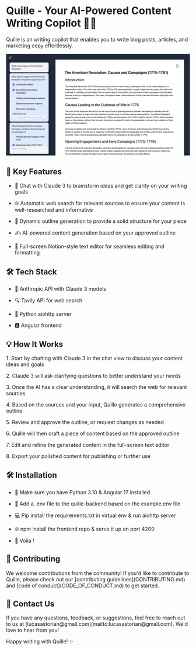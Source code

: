 <h1 class="text-4xl">Quille - Your AI-Powered Content Writing Copilot 🚀📝</h1>

<p></p><p>Quille is an writing copilot that enables you to write blog posts, articles, and marketing copy effortlessly.</p><p></p>
<img src="https://raw.githubusercontent.com/lucasastorian/quille/main/assets/quille.png" alt="Quille Frontend">

<h2 class="text-3xl">🌟 Key Features</h2><p></p><p></p><ul><li><p>💬 Chat with Claude 3 to brainstorm ideas and get clarity on your writing goals</p></li><li><p>🌐 Automatic web search for relevant sources to ensure your content is well-researched and informative</p></li><li><p>📝 Dynamic outline generation to provide a solid structure for your piece</p></li><li><p>✍️ AI-powered content generation based on your approved outline</p></li><li><p>📑 Full-screen Notion-style text editor for seamless editing and formatting</p></li></ul><p></p>

<h2 class="text-3xl">🛠️ Tech Stack</h2> <ul> <li> <p>🤖 Anthropic API with Claude 3 models</p> </li> <li> <p>🔍 Tavily API for web search</p> </li> <li> <p>🐍 Python aiohttp server</p> </li> <li> <p>🅰️ Angular frontend</p> </li> </ul>
<h2 class="text-3xl">💡 How It Works</h2><p></p><p>1. Start by chatting with Claude 3 in the chat view to discuss your content ideas and goals</p><p>2. Claude 3 will ask clarifying questions to better understand your needs</p><p>3. Once the AI has a clear understanding, it will search the web for relevant sources</p><p>4. Based on the sources and your input, Quille generates a comprehensive outline</p><p>5. Review and approve the outline, or request changes as needed</p><p>6. Quille will then craft a piece of content based on the approved outline</p><p>7. Edit and refine the generated content in the full-screen text editor</p><p>8. Export your polished content for publishing or further use</p><p></p>


<h2 class="text-3xl">🛠️ Installation </h2><p></p><p></p><p></p> <ul> <li><p>🐍 Make sure you have Python 3.10 & Angular 17 installed</p></li> <li><p>📝 Add a .env file to the quille-backend based on the example.env file </p></li> <li><p>💻 Pip install the requirements.txt in virtual env & run aiohttp server </p></li> <li><p>🌐 npm install the frontend repo & serve it up on port 4200 </p></li> <li><p>🎉 Voila ! </p></li> </ul>

<h2 class="text-3xl">🤝 Contributing</h2><p></p><p>We welcome contributions from the community! If you'd like to contribute to Quille, please check out our [contributing guidelines](CONTRIBUTING.md) and [code of conduct](CODE_OF_CONDUCT.md) to get started.</p><p></p><h2 class="text-3xl">📧 Contact Us</h2><p></p><p>If you have any questions, feedback, or suggestions, feel free to reach out to us at [lucasastorian@gmail.com](mailto:lucasastorian@gmail.com). We'd love to hear from you!</p><p></p><p>Happy writing with Quille! ✨</p>
